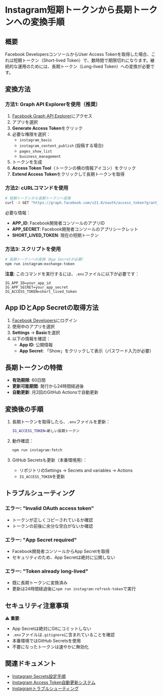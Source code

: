 # Instagram短期トークンから長期トークンへの変換手順

## 概要

Facebook DevelopersコンソールからUser Access Tokenを取得した場合、これは短期トークン（Short-lived Token）で、数時間で期限切れになります。継続的な運用のためには、長期トークン（Long-lived Token）への変換が必要です。

## 変換方法

### 方法1: Graph API Explorerを使用（推奨）

1. [Facebook Graph API Explorer](https://developers.facebook.com/tools/explorer/)にアクセス
2. アプリを選択
3. **Generate Access Token**をクリック
4. 必要な権限を選択：
   - `instagram_basic`
   - `instagram_content_publish` (投稿する場合)
   - `pages_show_list`
   - `business_management`
5. トークンを生成
6. **Access Token Tool**（トークンの横の情報アイコン）をクリック
7. **Extend Access Token**をクリックして長期トークンを取得

### 方法2: cURLコマンドを使用

```bash
# 短期トークンから長期トークンへ変換
curl -X GET "https://graph.facebook.com/v21.0/oauth/access_token?grant_type=fb_exchange_token&client_id={APP_ID}&client_secret={APP_SECRET}&fb_exchange_token={SHORT_LIVED_TOKEN}"
```

必要な情報：
- **APP_ID**: Facebook開発者コンソールのアプリID
- **APP_SECRET**: Facebook開発者コンソールのアプリシークレット
- **SHORT_LIVED_TOKEN**: 現在の短期トークン

### 方法3: スクリプトを使用

```bash
# 長期トークンへの変換（App Secretが必要）
npm run instagram:exchange-token
```

**注意**: このコマンドを実行するには、`.env`ファイルに以下が必要です：
```env
IG_APP_ID=your_app_id
IG_APP_SECRET=your_app_secret
IG_ACCESS_TOKEN=short_lived_token
```

## App IDとApp Secretの取得方法

1. [Facebook Developers](https://developers.facebook.com/)にログイン
2. 使用中のアプリを選択
3. **Settings** → **Basic**を選択
4. 以下の情報を確認：
   - **App ID**: 公開情報
   - **App Secret**: 「Show」をクリックして表示（パスワード入力が必要）

## 長期トークンの特徴

- **有効期限**: 60日間
- **更新可能期間**: 発行から24時間経過後
- **自動更新**: 月2回のGitHub Actionsで自動更新

## 変換後の手順

1. 長期トークンを取得したら、`.env`ファイルを更新：
   ```bash
   IG_ACCESS_TOKEN=新しい長期トークン
   ```

2. 動作確認：
   ```bash
   npm run instagram:fetch
   ```

3. GitHub Secretsも更新（本番環境用）：
   - リポジトリのSettings → Secrets and variables → Actions
   - `IG_ACCESS_TOKEN`を更新

## トラブルシューティング

### エラー: "Invalid OAuth access token"
- トークンが正しくコピーされているか確認
- トークンの前後に余分な空白がないか確認

### エラー: "App Secret required"
- Facebook開発者コンソールからApp Secretを取得
- セキュリティのため、App Secretは絶対に公開しない

### エラー: "Token already long-lived"
- 既に長期トークンに変換済み
- 更新は24時間経過後に`npm run instagram:refresh-token`で実行

## セキュリティ注意事項

⚠️ **重要**: 
- App Secretは絶対にGitにコミットしない
- `.env`ファイルは`.gitignore`に含まれていることを確認
- 本番環境ではGitHub Secretsを使用
- 不要になったトークンは速やかに無効化

## 関連ドキュメント

- [Instagram Secrets設定手順](./instagram-secrets-setup.md)
- [Instagram Access Token自動更新システム](./instagram-token-refresh.md)
- [Instagramトラブルシューティング](../05-troubleshooting/instagram-issues.md)